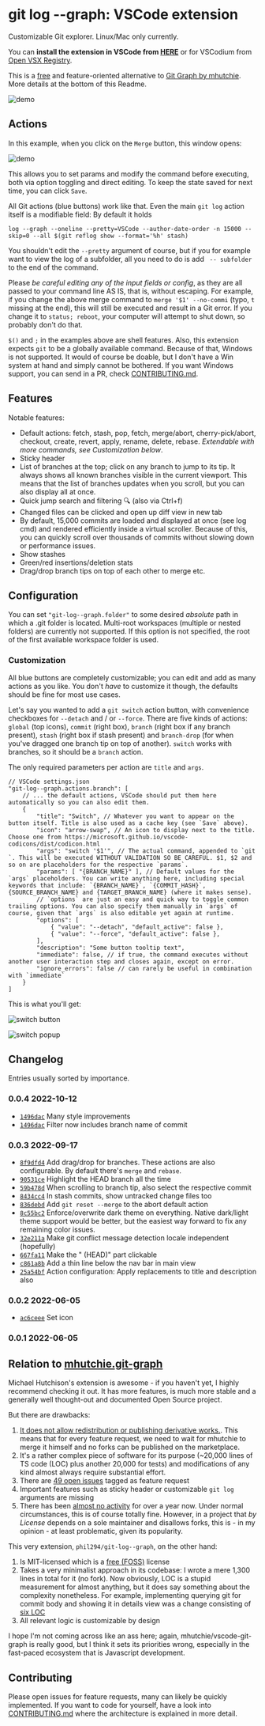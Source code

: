 # git log --graph: VSCode extension

Customizable Git explorer. Linux/Mac only currently.

You can **install the extension in VSCode from [HERE](https://marketplace.visualstudio.com/items?itemName=phil294.git-log--graph)** or for VSCodium from [Open VSX Registry](https://open-vsx.org/extension/phil294/git-log--graph).

This is a [free](https://en.wikipedia.org/wiki/Free_and_open-source_software#Four_essential_freedoms_of_Free_Software) and feature-oriented alternative to [Git Graph by mhutchie](https://github.com/mhutchie/vscode-git-graph/). More details at the bottom of this Readme.

![demo](./demo1.png)

## Actions

In this example, when you click on the `Merge` button, this window opens:

![demo](./demo2.png)

This allows you to set params and modify the command before executing, both via option toggling and direct editing. To keep the state saved for next time, you can click `Save`.

All Git actions (blue buttons) work like that. Even the main `git log` action itself is a modifiable field: By default it holds

    log --graph --oneline --pretty=VSCode --author-date-order -n 15000 --skip=0 --all $(git reflog show --format='%h' stash)

You shouldn't edit the `--pretty` argument of course, but if you for example want to view the log of a subfolder, all you need to do is add ` -- subfolder` to the end of the command.

Please *be careful editing any of the input fields or config*, as they are all passed to your command line AS IS, that is, without escaping. For example, if you change the above merge command to `merge '$1' --no-commi` (typo, `t` missing at the end), this will still be executed and result in a Git error. If you change it to `status; reboot`, your computer will attempt to shut down, so probably don't do that.

`$()` and `;` in the examples above are shell features. Also, this extension expects `git` to be a globally available command. Because of that, Windows is not supported. It would of course be doable, but I don't have a Win system at hand and simply cannot be bothered. If you want Windows support, you can send in a PR, check [CONTRIBUTING.md](./CONTRIBUTING.md).

## Features

Notable features:
 - Default actions: fetch, stash, pop, fetch, merge/abort, cherry-pick/abort, checkout, create, revert, apply, rename, delete, rebase. *Extendable with more commands, see *Customization* below*.
 - Sticky header
 - List of branches at the top; click on any branch to jump to its tip. It always shows all known branches visible in the current viewport. This means that the list of branches updates when you scroll, but you can also display all at once.
 - Quick jump search and filtering 🔍 (also via Ctrl+f)
 - Changed files can be clicked and open up diff view in new tab
 - By default, 15,000 commits are loaded and displayed at once (see log cmd) and rendered efficiently inside a virtual scroller. Because of this, you can quickly scroll over thousands of commits without slowing down or performance issues.
 - Show stashes
 - Green/red insertions/deletion stats
 - Drag/drop branch tips on top of each other to merge etc.

## Configuration

You can set `"git-log--graph.folder"` to some desired *absolute* path in which a .git folder is located. Multi-root workspaces (multiple or nested folders) are currently not supported. If this option is not specified, the root of the first available workspace folder is used.

### Customization

All blue buttons are completely customizable; you can edit and add as many actions as you like. You don't *have* to customize it though, the defaults should be fine for most use cases.

Let's say you wanted to add a `git switch` action button, with convenience checkboxes for `--detach` and / or `--force`.
There are five kinds of actions: `global` (top icons), `commit` (right box), `branch` (right box if any branch present), `stash` (right box if stash present) and `branch-drop` (for when you've dragged one branch tip on top of another).
`switch` works with branches, so it should be a `branch` action.

The only required parameters per action are `title` and `args`.

```jsonc
// VSCode settings.json
"git-log--graph.actions.branch": [
    // ... the default actions, VSCode should put them here automatically so you can also edit them.
    {
        "title": "Switch", // Whatever you want to appear on the button itself. Title is also used as a cache key (see `Save` above).
        "icon": "arrow-swap", // An icon to display next to the title. Choose one from https://microsoft.github.io/vscode-codicons/dist/codicon.html
        "args": "switch '$1'", // The actual command, appended to `git `. This will be executed WITHOUT VALIDATION SO BE CAREFUL. $1, $2 and so on are placeholders for the respective `params`.
        "params": [ "{BRANCH_NAME}" ], // Default values for the `args` placeholders. You can write anything here, including special keywords that include: `{BRANCH_NAME}`, `{COMMIT_HASH}`, {SOURCE_BRANCH_NAME} and {TARGET_BRANCH_NAME} (where it makes sense).
        // `options` are just an easy and quick way to toggle common trailing options. You can also specify them manually in `args` of course, given that `args` is also editable yet again at runtime.
        "options": [
            { "value": "--detach", "default_active": false },
            { "value": "--force", "default_active": false },
        ],
        "description": "Some button tooltip text",
        "immediate": false, // if true, the command executes without another user interaction step and closes again, except on error.
        "ignore_errors": false // can rarely be useful in combination with `immediate`
    }
]
```
This is what you'll get:

![switch button](./demo3.png)

![switch popup](./demo4.png)

## Changelog

Entries usually sorted by importance.

### 0.0.4 2022-10-12
- [`1496dac`](https://github.com/phil294/git-log--graph/commit/1496dac) Many style improvements
- [`1496dac`](https://github.com/phil294/git-log--graph/commit/1496dac) Filter now includes branch name of commit

### 0.0.3 2022-09-17
- [`8f9dfd4`](https://github.com/phil294/git-log--graph/commit/8f9dfd4) Add drag/drop for branches. These actions are also configurable. By default there's `merge` and `rebase`.
- [`90531ce`](https://github.com/phil294/git-log--graph/commit/90531ce) Highlight the HEAD branch all the time
- [`59b478d`](https://github.com/phil294/git-log--graph/commit/59b478d) When scrolling to branch tip, also select the respective commit
- [`8434cc4`](https://github.com/phil294/git-log--graph/commit/8434cc4) In stash commits, show untracked change files too
- [`836debd`](https://github.com/phil294/git-log--graph/commit/836debd) Add `git reset --merge` to the abort default action
- [`8c55bc2`](https://github.com/phil294/git-log--graph/commit/8c55bc2) Enforce/overwrite dark theme on everything. Native dark/light theme support would be better, but the easiest way forward to fix any remaining color issues.
- [`32e211a`](https://github.com/phil294/git-log--graph/commit/32e211a) Make git conflict message detection locale independent (hopefully)
- [`667fa11`](https://github.com/phil294/git-log--graph/commit/667fa11) Make the " (HEAD)" part clickable
- [`c861a8b`](https://github.com/phil294/git-log--graph/commit/c861a8b) Add a thin line below the nav bar in main view
- [`25a54bf`](https://github.com/phil294/git-log--graph/commit/25a54bf) Action configuration: Apply replacements to title and description also

### 0.0.2 2022-06-05
- [`ac6ceee`](https://github.com/phil294/git-log--graph/commit/ac6ceee) Set icon

### 0.0.1 2022-06-05

## Relation to [mhutchie.git-graph](https://github.com/mhutchie/vscode-git-graph/)

Michael Hutchison's extension is awesome - if you haven't yet, I highly recommend checking it out. It has more features, is much more stable and a generally well thought-out and documented Open Source project.

But there are drawbacks:
 1. [It does not allow redistribution or publishing derivative works.](https://github.com/mhutchie/vscode-git-graph/blob/develop/LICENSE). This means that for every feature request, we need to wait for mhutchie to merge it himself and no forks can be published on the marketplace.
 2. It's a rather complex piece of software for its purpose (~20,000 lines of TS code (LOC) plus another 20,000 for tests) and modifications of any kind almost always require substantial effort.
 3. There are [49 open issues](https://github.com/mhutchie/vscode-git-graph/labels/feature%20request) tagged as feature request
 4. Important features such as sticky header or customizable `git log` arguments are missing
 5. There has been [almost no activity](https://github.com/mhutchie/vscode-git-graph/commits/develop) for over a year now. Under normal circumstances, this is of course totally fine. However, in a project that *by License* depends on a sole maintainer and disallows forks, this is - in my opinion - at least problematic, given its popularity.

This very extension, `phil294/git-log--graph`, on the other hand:
 1. Is MIT-licensed which is a [free (FOSS)](https://en.wikipedia.org/wiki/Free_and_open-source_software#Four_essential_freedoms_of_Free_Software) license
 2. Takes a very minimalist approach in its codebase: I wrote a mere 1,300 lines in total for it (no fork). Now obviously, LOC is a stupid measurement for almost anything, but it does say something about the complexity nonetheless. For example, implementing querying git for commit body and showing it in details view was a change consisting of [six LOC](https://github.com/phil294/git-log--graph/commit/4fb4cf2d08fac833f57758119995d994fee349db)
 3. All relevant logic is customizable by design

I hope I'm not coming across like an ass here; again, mhutchie/vscode-git-graph is really good, but I think it sets its priorities wrong, especially in the fast-paced ecosystem that is Javascript development.

## Contributing

Please open issues for feature requests, many can likely be quickly implemented. If you want to code for yourself, have a look into [CONTRIBUTING.md](./CONTRIBUTING.md) where the architecture is explained in more detail.